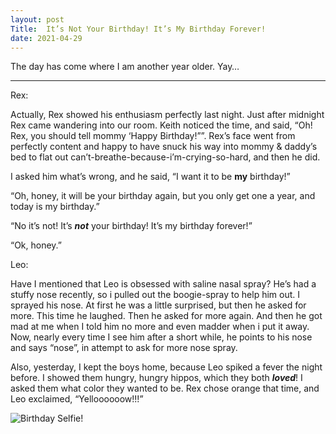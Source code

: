 ```yaml
---
layout: post
Title:  It’s Not Your Birthday! It’s My Birthday Forever!
date: 2021-04-29
---
```


The day has come where I am another year older.  Yay…

***

Rex:

Actually, Rex showed his enthusiasm perfectly last night.  Just after midnight Rex came wandering into our room.  Keith noticed the time, and said, “Oh!  Rex, you should tell mommy ‘Happy Birthday!””.  Rex’s face went from perfectly content and happy to have snuck his way into mommy & daddy’s bed to flat out can’t-breathe-because-i’m-crying-so-hard, and then he did.

I asked him what’s wrong, and he said, “I want it to be **my** birthday!”

“Oh, honey, it will be your birthday again, but you only get one a year, and today is my birthday.”

“No it’s not!  It’s  ***not*** your birthday!  It’s my birthday forever!”

“Ok, honey.”

Leo:

Have I mentioned that Leo is obsessed with saline nasal spray?  He’s had a stuffy nose recently, so i pulled out the boogie-spray to help him out.  I sprayed his nose.  At first he was a little surprised, but then he asked for more.  This time he laughed.  Then he asked for more again.  And then he got mad at me when I told him no more and even madder when i put it away.  Now, nearly every time I see him after a short while, he points to his nose and says “nose”, in attempt to ask for more nose spray.

Also, yesterday, I kept the boys home, because Leo spiked a fever the night before.  I showed them hungry, hungry hippos, which they both ***loved***!  I asked them what color they wanted to be.  Rex chose orange that time, and Leo exclaimed, “Yelloooooow!!!”

![Birthday Selfie!](https://maniginam.github.io/blog/pics&vids/birthdaySelfie.jpeg)
